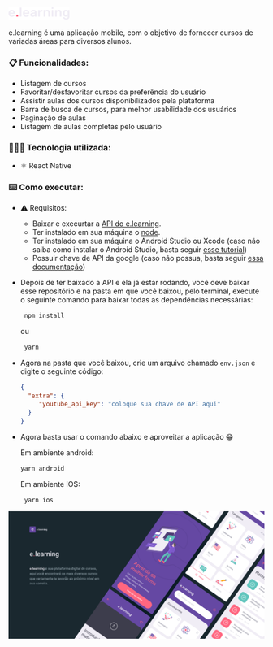 ![logo](https://github.com/Levils114/e_learning-mobile/blob/master/assets/Pages/Home/Logotipo.png)

e.learning é uma aplicação mobile, com o objetivo de fornecer cursos de variadas áreas para diversos alunos.

### 📋 Funcionalidades:

  - Listagem de cursos
  - Favoritar/desfavoritar cursos da preferência do usuário
  - Assistir aulas dos cursos disponibilizados pela plataforma
  - Barra de busca de cursos, para melhor usabilidade dos usuários
  - Paginação de aulas
  - Listagem de aulas completas pelo usuário
 
### 👨🏻‍💻 Tecnologia utilizada:

 - ⚛️  React Native

### ⌨️  Como executar:
  - ⚠️ Requisitos:
    - Baixar e execurtar a [API do e.learning](https://github.com/Levils114/e_learning-back-end).
    - Ter instalado em sua máquina o [node](https://nodejs.org/pt-br/).
    - Ter instalado em sua máquina o Android Studio ou Xcode (caso não saiba como instalar o Android Studio, basta seguir [esse tutorial](https://react-native.rocketseat.dev/))
    - Possuir chave de API da google (caso não possua, basta seguir [essa documentação](https://developers.google.com/youtube/registering_an_application?hl=pt_br))

  - Depois de ter baixado a API e ela já estar rodando, você deve baixar esse repositório e na pasta em que você baixou, pelo terminal, execute o seguinte comando para baixar todas as dependências necessárias:

    ```sh
     npm install
    ```
    ou
    ```sh
     yarn
    ```

  - Agora na pasta que você baixou, crie um arquivo chamado ```env.json``` e digite o seguinte código:
      ```json
      {
        "extra": {
           "youtube_api_key": "coloque sua chave de API aqui"
        }
    }
      ```

  - Agora basta usar o comando abaixo e aproveitar a aplicação 😁 
  
    Em ambiente android:
      ```sh
      yarn android
      ```
    Em ambiente IOS:
    ```sh
     yarn ios
      ```
    
![apresentation_image](https://github.com/Levils114/e_learning-mobile/blob/master/assets/apresentation_image.png)
